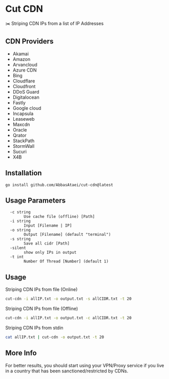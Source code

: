 # Cut CDN
✂️ Striping CDN IPs from a list of IP Addresses

## CDN Providers
* Akamai
* Amazon
* Arvancloud
* Azure CDN
* Bing
* Cloudflare
* Cloudfront
* DDoS Guard
* Digitalocean
* Fastly
* Google cloud
* Incapsula
* Leaseweb
* Maxcdn
* Oracle
* Qrator
* StackPath
* StormWall
* Sucuri
* X4B

## Installation
```
go install github.com/AbbasAtaei/cut-cdn@latest
```


## Usage Parameters
```
  -c string
        Use cache file (offline) [Path]
  -i string
        Input [Filename | IP]
  -o string
        Output [Filename] (default "terminal")
  -s string
        Save all cidr [Path]
  -silent
        show only IPs in output
  -t int
        Number Of Thread [Number] (default 1)
```

## Usage
Striping CDN IPs from file (Online)
```bash
cut-cdn -i allIP.txt -o output.txt -s allCIDR.txt -t 20
```

Striping CDN IPs from file (Offline)
```bash
cut-cdn -i allIP.txt -o output.txt -c allCIDR.txt -t 20
```

Striping CDN IPs from stdin
```bash
cat allIP.txt | cut-cdn -o output.txt -t 20
```

## More Info
For better results, you should start using your VPN/Proxy service if you live in a country that has been sanctioned/restricted by CDNs.
